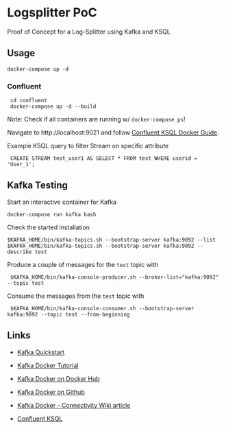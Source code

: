 # Logsplitter PoC

Proof of Concept for a Log-Splitter using Kafka and KSQL

## Usage

    docker-compose up -d

### Confluent

     cd confluent
     docker-compose up -d --build

Note: Check if all containers are running w/ `docker-compose ps`!

Navigate to http://localhost:9021 and follow [Confluent KSQL Docker Guide][confluent-ksql-docker-guide].

Example KSQL query to filter Stream on specific attribute

     CREATE STREAM test_user1 AS SELECT * FROM test WHERE userid = 'User_1';

## Kafka Testing

Start an interactive container for Kafka

    docker-compose run kafka bash

Check the started installation

    $KAFKA_HOME/bin/kafka-topics.sh --bootstrap-server kafka:9092 --list
    $KAFKA_HOME/bin/kafka-topics.sh --bootstrap-server kafka:9092 --describe test

Produce a couple of messages for the `test` topic with

     $KAFKA_HOME/bin/kafka-console-producer.sh --broker-list="kafka:9092" --topic test

Consume the messages from the `test` topic with

     $KAFKA_HOME/bin/kafka-console-consumer.sh --bootstrap-server kafka:9092 --topic test --from-beginning

## Links

* [Kafka Quickstart](https://kafka.apache.org/quickstart)

* [Kafka Docker Tutorial](http://wurstmeister.github.io/kafka-docker/)
* [Kafka Docker on Docker Hub](https://hub.docker.com/r/wurstmeister/kafka/)
* [Kafka Docker on Github](https://github.com/wurstmeister/kafka-docker/)
* [Kafka Docker - Connectivity Wiki article](https://github.com/wurstmeister/kafka-docker/wiki/Connectivity)

* [Confluent KSQL](https://www.confluent.io/product/ksql/)

[confluent-ksql-docker-guide]: https://docs.confluent.io/current/quickstart/ce-docker-quickstart.html